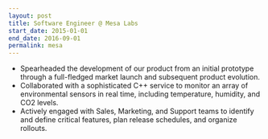```yaml
---
layout: post
title: Software Engineer @ Mesa Labs
start_date: 2015-01-01
end_date: 2016-09-01
permalink: mesa
---
```


* Spearheaded the development of our product from an initial prototype through a full-fledged market launch and subsequent product evolution.
* Collaborated with a sophisticated C++ service to monitor an array of environmental sensors in real time, including temperature, humidity, and CO2 levels.
* Actively engaged with Sales, Marketing, and Support teams to identify and define critical features, plan release schedules, and organize rollouts.
